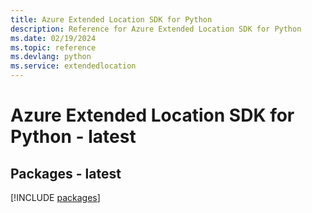 ```yaml
---
title: Azure Extended Location SDK for Python
description: Reference for Azure Extended Location SDK for Python
ms.date: 02/19/2024
ms.topic: reference
ms.devlang: python
ms.service: extendedlocation
---
```

# Azure Extended Location SDK for Python - latest
## Packages - latest
[!INCLUDE [packages](extended-location-index.md)]